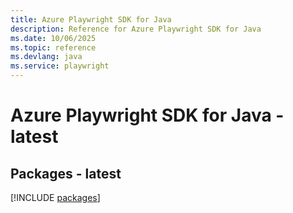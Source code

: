 ```yaml
---
title: Azure Playwright SDK for Java
description: Reference for Azure Playwright SDK for Java
ms.date: 10/06/2025
ms.topic: reference
ms.devlang: java
ms.service: playwright
---
```

# Azure Playwright SDK for Java - latest
## Packages - latest
[!INCLUDE [packages](playwright-index.md)]